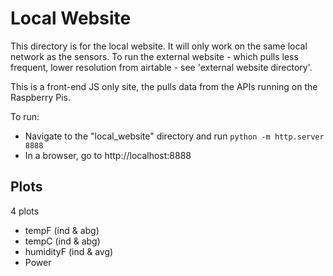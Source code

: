 # Local Website

This directory is for the local website. It will only work on the same local network as the sensors. To run the external website - which pulls less frequent, lower resolution from airtable - see 'external website directory'.

This is a front-end JS only site, the pulls data from the APIs running on the Raspberry Pis.

To run:
* Navigate to the "local_website" directory and run `python -m http.server 8888`
* In a browser, go to http://localhost:8888

## Plots

4 plots
* tempF (ind & abg)
* tempC (ind & abg)
* humidityF (ind & avg)
* Power